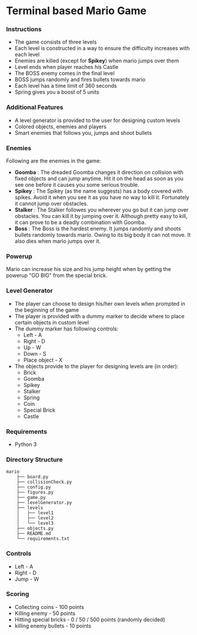 # Terminal based Mario Game

### Instructions

* The game consists of three levels
* Each level is constructed in a way to ensure the difficulty increases with each level
* Enemies are killed (except for **Spikey**) when mario jumps over them
* Level ends when player reaches his Castle
* The BOSS enemy comes in the final level
* BOSS jumps randomly and fires bullets towards mario
* Each level has a time limit of 360 seconds
* Spring gives you a boost of 5 units

### Additional Features

* A level generator is provided to the user for designing custom levels
* Colored objects, enemies and players
* Smart enemies that follows you, jumps and shoot bullets


### Enemies

Following are the enemies in the game:
* **Goomba** : The dreaded Goomba changes it direction on collision with fixed objects and can jump anytime. Hit it on the head as soon as you see one before it causes you some serious trouble.
* **Spikey** : The Spikey (as the name suggests) has a body covered with spikes. Avoid it when you see it as you have no way to kill it. Fortunately it cannot jump over obstacles.
* **Stalker** :  The Stalker followes you wherever you go but it can jump over obstacles. You can kill it by jumping over it. Although pretty easy to kill, it can prove to be a deadly combination with Goomba.
* **Boss** : The Boss is the hardest enemy. It jumps randomly and shoots bullets randomly towards mario. Owing to its big body it can not move. It also dies when mario jumps over it.


### Powerup

Mario can increase his size and his jump height when by getting the powerup "GO BIG" from the special brick.



### Level Generator

* The player can choose to design his/her own levels when prompted in the beginning of the game
* The player is provided with a dummy marker to decide where to place certain objects in custom level
* The dummy marker has following controls:
    * Left - A
    * Right - D
    * Up - W
    * Down - S
    * Place object - X
* The objects provide to the player for designing levels are (in order):
    * Brick
    * Goomba
    * Spikey
    * Stalker
    * Spring
    * Coin
    * Special Brick
    * Castle


### Requirements
* Python 3

### Directory Structure

```
mario
    ├── board.py
    ├── collisionCheck.py
    ├── config.py
    ├── figures.py
    ├── game.py
    ├── levelGenerator.py
    ├── levels
    │   ├── level1
    │   ├── level2
    │   └── level3
    ├── objects.py
    ├── README.md
    └── requirements.txt

```



### Controls

* Left - A
* Right - D
* Jump - W

### Scoring 

* Collecting coins - 100 points
* Killing enemy - 50 points
* Hitting special bricks - 0 / 50 / 500 points (randomly decided)
* killing enemy bullets - 10 points

